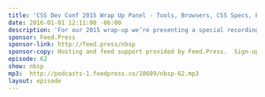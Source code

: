 ```yaml
---
title: 'CSS Dev Conf 2015 Wrap Up Panel - Tools, Browsers, CSS Specs, Polyfills, and More'
date: 2016-01-01 12:11:00 -06:00
description: 'For our 2015 wrap-up we’re presenting a special recording of the CSS Dev Conf 2015 Wrap Up Panel with lots of great questions from the audience for the amazing array of speakers.'
sponsor: Feed.Press
sponsor-link: http://feed.press/nbsp
sponsor-copy: Hosting and feed support provided by Feed.Press.  Sign-up today and try FeedPress on a 14 day trial (no contracts or commitments). Use promo code *nbsp* during checkout to get 10% off your first year.
episode: 62
show: nbsp
mp3:  http://podcasts-1.feedpress.co/10609/nbsp-62.mp3
layout: episode
---
```


